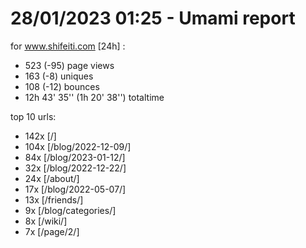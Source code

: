 # 28/01/2023 01:25 - Umami report
for www.shifeiti.com [24h] :

 - 523 (-95) page views
 - 163 (-8) uniques
 - 108 (-12) bounces
 - 12h 43' 35'' (1h 20' 38'') totaltime


top 10 urls:
 - 142x [/]
 - 104x [/blog/2022-12-09/]
 - 84x [/blog/2023-01-12/]
 - 32x [/blog/2022-12-22/]
 - 24x [/about/]
 - 17x [/blog/2022-05-07/]
 - 13x [/friends/]
 - 9x [/blog/categories/]
 - 8x [/wiki/]
 - 7x [/page/2/]


